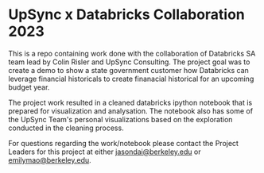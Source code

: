 # UpSync x Databricks Collaboration 2023

This is a repo containing work done with the collaboration of Databricks SA team lead by Colin Risler and UpSync Consulting. The project goal was to create a demo to show a state government customer how Databricks can leverage financial historicals to create finanacial historical for an upcoming budget year.

The project work resulted in a cleaned databricks ipython notebook that is prepared for visualization and analysation. The notebook also has some of the UpSync Team's personal visualizations based on the exploration conducted in the cleaning process.

For questions regarding the work/notebook please contact the Project Leaders for this project at either jasondai@berkeley.edu or emilymao@berkeley.edu.

